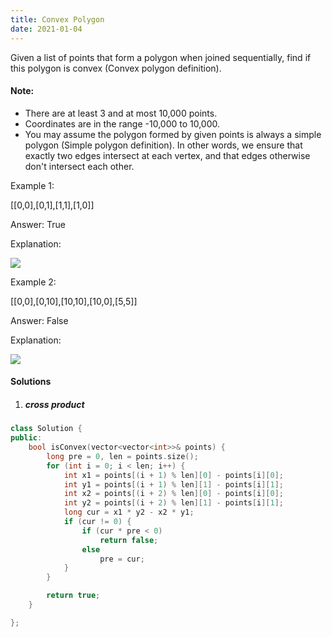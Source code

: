 ```yaml
---
title: Convex Polygon
date: 2021-01-04
---
```

Given a list of points that form a polygon when joined sequentially, find if this polygon is convex (Convex polygon definition).

 

#### Note:

-    There are at least 3 and at most 10,000 points.
-    Coordinates are in the range -10,000 to 10,000.
-    You may assume the polygon formed by given points is always a simple polygon (Simple polygon definition). In other words, we ensure that exactly two edges intersect at each vertex, and that edges otherwise don't intersect each other.

 

Example 1:

[[0,0],[0,1],[1,1],[1,0]]

Answer: True

Explanation:

![](https://assets.leetcode.com/uploads/2018/10/13/polygon_convex.png)

Example 2:

[[0,0],[0,10],[10,10],[10,0],[5,5]]

Answer: False

Explanation:

![](https://assets.leetcode.com/uploads/2018/10/13/polygon_not_convex.png)

#### Solutions

1. ##### cross product

```cpp
class Solution {
public:
    bool isConvex(vector<vector<int>>& points) {
        long pre = 0, len = points.size();
        for (int i = 0; i < len; i++) {
            int x1 = points[(i + 1) % len][0] - points[i][0];
            int y1 = points[(i + 1) % len][1] - points[i][1];
            int x2 = points[(i + 2) % len][0] - points[i][0];
            int y2 = points[(i + 2) % len][1] - points[i][1];
            long cur = x1 * y2 - x2 * y1;
            if (cur != 0) {
                if (cur * pre < 0)
                    return false;
                else
                    pre = cur;
            }
        }

        return true;
    }

};
```